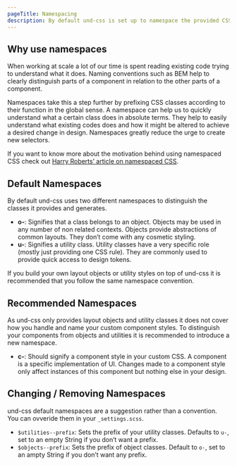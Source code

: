 ```yaml
---
pageTitle: Namespacing
description: By default und-css is set up to namespace the provided CSS class names to allow for more transparent UI code.
---
```


## Why use namespaces
When working at scale a lot of our time is spent reading existing code trying to
understand what it does. Naming conventions such as BEM help to clearly
distinguish parts of a component in relation to the other parts of a component.

Namespaces take this a step further by prefixing CSS classes according to their
function in the global sense. A namespace can help us to quickly understand what
a certain class does in absolute terms. They help to easily understand what
existing codes does and how it might be altered to achieve a desired change in
design. Namespaces greatly reduce the urge to create new selectors.

If you want to know more about the motivation behind using namespaced CSS check
out [Harry Roberts’ article on namespaced
CSS](https://csswizardry.com/2015/03/more-transparent-ui-code-with-namespaces/).

## Default Namespaces
By default und-css uses two different namespaces to distinguish the classes it
provides and generates.

* **o-**: Signifies that a class belongs to an object. Objects may be used in
  any number of non related contexts. Objects provide abstractions of common
  layouts. They don’t come with any cosmetic styling.
* **u-**: Signifies a utility class. Utility classes have a very specific role
  (mostly just providing one CSS rule). They are commonly used to provide quick
  access to design tokens.

If you build your own layout objects or utility styles on top of und-css it is
recommended that you follow the same namespace convention.

## Recommended Namespaces
As und-css only provides layout objects and utility classes it does not cover
how you handle and name your custom component styles. To distinguish your
components from objects and utilities it is recommended to introduce a new
namespace.

* **c-**: Should signify a component style in your custom CSS. A component is a
  specific implementation of UI. Changes made to a component style only affect
  instances of this component but nothing else in your design.

## Changing / Removing Namespaces
und-css default namespaces are a suggestion rather than a convention. You can
ovveride them in your `_settings.scss`.

* `$utilities--prefix`: Sets the prefix of your utility classes. Defaults to
  `u-`, set to an empty String if you don’t want a prefix.
* `$objects--prefix`: Sets the prefix of object classes. Default to `o-`, set to
  an ampty String if you don’t want any prefix.
